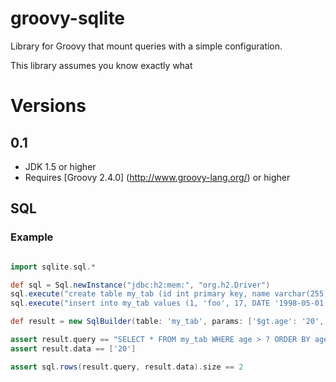 # groovy-sqlite

Library for Groovy that mount queries with a simple configuration.

This library assumes you know exactly what 

# Versions

## 0.1

* JDK 1.5 or higher
* Requires [Groovy 2.4.0] (http://www.groovy-lang.org/) or higher

## SQL

### Example

``` groovy

import sqlite.sql.*

def sql = Sql.newInstance("jdbc:h2:mem:", "org.h2.Driver")
sql.execute("create table my_tab (id int primary key, name varchar(255), age int, birth date)")
sql.execute("insert into my_tab values (1, 'foo', 17, DATE '1998-05-01'), (2, 'bar', 44, DATE '1998-05-01'), (3, 'zaz', 29, DATE '1986-05-01')")

def result = new SqlBuilder(table: 'my_tab', params: ['$gt.age': '20', '$order.desc': 'age']).queryAndData()

assert result.query == "SELECT * FROM my_tab WHERE age > ? ORDER BY age DESC"
assert result.data == ['20']

assert sql.rows(result.query, result.data).size == 2
```